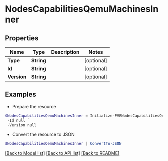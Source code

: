 # NodesCapabilitiesQemuMachinesInner
## Properties

Name | Type | Description | Notes
------------ | ------------- | ------------- | -------------
**Type** | **String** |  | [optional] 
**Id** | **String** |  | [optional] 
**Version** | **String** |  | [optional] 

## Examples

- Prepare the resource
```powershell
$NodesCapabilitiesQemuMachinesInner = Initialize-PVENodesCapabilitiesQemuMachinesInner  -Type null `
 -Id null `
 -Version null
```

- Convert the resource to JSON
```powershell
$NodesCapabilitiesQemuMachinesInner | ConvertTo-JSON
```

[[Back to Model list]](../README.md#documentation-for-models) [[Back to API list]](../README.md#documentation-for-api-endpoints) [[Back to README]](../README.md)

